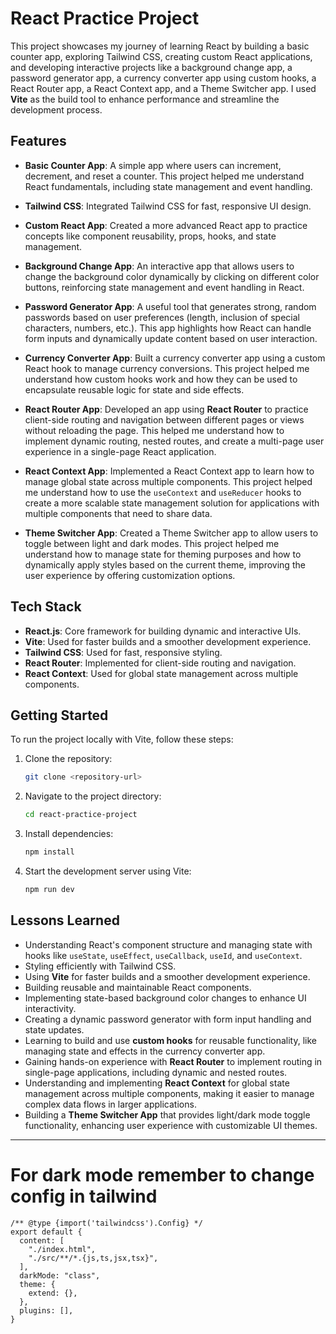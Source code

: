 # React Practice Project

This project showcases my journey of learning React by building a basic counter app, exploring Tailwind CSS, creating custom React applications, and developing interactive projects like a background change app, a password generator app, a currency converter app using custom hooks, a React Router app, a React Context app, and a Theme Switcher app. I used **Vite** as the build tool to enhance performance and streamline the development process.

## Features

- **Basic Counter App**: A simple app where users can increment, decrement, and reset a counter. This project helped me understand React fundamentals, including state management and event handling.

- **Tailwind CSS**: Integrated Tailwind CSS for fast, responsive UI design.

- **Custom React App**: Created a more advanced React app to practice concepts like component reusability, props, hooks, and state management.

- **Background Change App**: An interactive app that allows users to change the background color dynamically by clicking on different color buttons, reinforcing state management and event handling in React.

- **Password Generator App**: A useful tool that generates strong, random passwords based on user preferences (length, inclusion of special characters, numbers, etc.). This app highlights how React can handle form inputs and dynamically update content based on user interaction.

- **Currency Converter App**: Built a currency converter app using a custom React hook to manage currency conversions. This project helped me understand how custom hooks work and how they can be used to encapsulate reusable logic for state and side effects.

- **React Router App**: Developed an app using **React Router** to practice client-side routing and navigation between different pages or views without reloading the page. This helped me understand how to implement dynamic routing, nested routes, and create a multi-page user experience in a single-page React application.

- **React Context App**: Implemented a React Context app to learn how to manage global state across multiple components. This project helped me understand how to use the `useContext` and `useReducer` hooks to create a more scalable state management solution for applications with multiple components that need to share data.

- **Theme Switcher App**: Created a Theme Switcher app to allow users to toggle between light and dark modes. This project helped me understand how to manage state for theming purposes and how to dynamically apply styles based on the current theme, improving the user experience by offering customization options.

## Tech Stack

- **React.js**: Core framework for building dynamic and interactive UIs.
- **Vite**: Used for faster builds and a smoother development experience.
- **Tailwind CSS**: Used for fast, responsive styling.
- **React Router**: Implemented for client-side routing and navigation.
- **React Context**: Used for global state management across multiple components.

## Getting Started

To run the project locally with Vite, follow these steps:

1. Clone the repository:
   ```bash
   git clone <repository-url>
   ```
2. Navigate to the project directory:
   ```bash
   cd react-practice-project
   ```
3. Install dependencies:
   ```bash
   npm install
   ```
4. Start the development server using Vite:
   ```bash
   npm run dev
   ```

## Lessons Learned

- Understanding React's component structure and managing state with hooks like `useState`, `useEffect`, `useCallback`, `useId`, and `useContext`.
- Styling efficiently with Tailwind CSS.
- Using **Vite** for faster builds and a smoother development experience.
- Building reusable and maintainable React components.
- Implementing state-based background color changes to enhance UI interactivity.
- Creating a dynamic password generator with form input handling and state updates.
- Learning to build and use **custom hooks** for reusable functionality, like managing state and effects in the currency converter app.
- Gaining hands-on experience with **React Router** to implement routing in single-page applications, including dynamic and nested routes.
- Understanding and implementing **React Context** for global state management across multiple components, making it easier to manage complex data flows in larger applications.
- Building a **Theme Switcher App** that provides light/dark mode toggle functionality, enhancing user experience with customizable UI themes.

---

# For dark mode remember to change config in tailwind
```
/** @type {import('tailwindcss').Config} */
export default {
  content: [
    "./index.html",
    "./src/**/*.{js,ts,jsx,tsx}",
  ],
  darkMode: "class",
  theme: {
    extend: {},
  },
  plugins: [],
}
```
